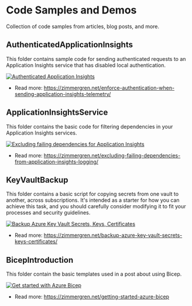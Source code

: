 # Code Samples and Demos
Collection of code samples from articles, blog posts, and more.

## AuthenticatedApplicationInsights

This folder contains sample code for sending authenticated requests to an Application Insights service that has disabled local authentication. 

[![Authenticated Application Insights](https://zimmergren.net/content/images/size/w692/2021/08/appi-auth-header-2.png)](https://zimmergren.net/enforce-authentication-when-sending-application-insights-telemetry/)

- Read more: https://zimmergren.net/enforce-authentication-when-sending-application-insights-telemetry/

## ApplicationInsightsService

This folder contains the basic code for filtering dependencies in your Application Insights services. 

[![Excluding failing dependencies for Application Insights](https://zimmergren.net/content/images/size/w692/2021/03/appi-dep-2-2.png)](https://zimmergren.net/excluding-failing-dependencies-from-application-insights-logging/)

- Read more: https://zimmergren.net/excluding-failing-dependencies-from-application-insights-logging/

## KeyVaultBackup

This folder contains a basic script for copying secrets from one vault to another, across subscriptions. 
It's intended as a starter for how you can achieve this task, and you should carefully consider modifying it to fit your processes and security guidelines. 

[![Backup Azure Key Vault Secrets, Keys, Certificates](https://zimmergren.net/content/images/size/w692/2021/03/kvbackup-header.png)](https://zimmergren.net/backup-azure-key-vault-secrets-keys-certificates/)

- Read more: https://zimmergren.net/backup-azure-key-vault-secrets-keys-certificates/

## BicepIntroduction

This folder contain the basic templates used in a post about using Bicep.

[![Get started with Azure Bicep](https://zimmergren.net/content/images/size/w692/2021/03/bicep-header.png)](https://zimmergren.net/getting-started-azure-bicep)

- Read more: https://zimmergren.net/getting-started-azure-bicep
